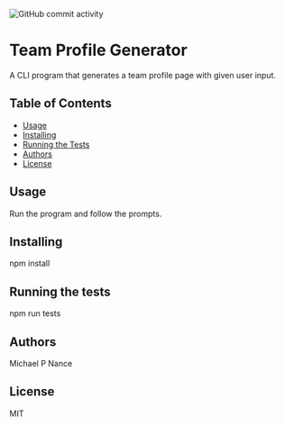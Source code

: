 ![GitHub commit activity](https://img.shields.io/github/commit-activity/w/mpn0823/Homework-09)

# Team Profile Generator

A CLI program that generates a team profile page with given user input.

## Table of Contents

- [Usage](#Usage)
- [Installing](#Installing)
- [Running the Tests](#Running-the-Tests)
- [Authors](#Authors)
- [License](#License)

## Usage

Run the program and follow the prompts.

## Installing

npm install

 ## Running the tests

npm run tests

 ## Authors

Michael P Nance

 ## License

MIT

